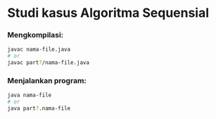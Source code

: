 <h1>Studi kasus Algoritma Sequensial</h1>

<h3>Mengkompilasi:</h3>

```bash
javac nama-file.java
# or
javac part?/nama-file.java
```

<h3>Menjalankan program:</h3>

```bash
java nama-file
# or
java part?.nama-file
```